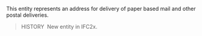 This entity represents an address for delivery of paper based mail and other postal deliveries.

> HISTORY&nbsp; New entity in IFC2x.
